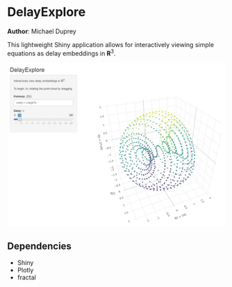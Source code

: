 # DelayExplore
**Author**: Michael Duprey

This lightweight Shiny application allows for interactively viewing simple equations as delay embeddings in <strong>R</strong><sup>3</sup>.

![DelayExplore](images/preview.jpg)

## Dependencies
* Shiny
* Plotly
* fractal